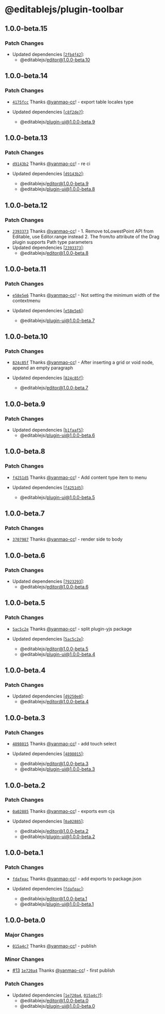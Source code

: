 # @editablejs/plugin-toolbar

## 1.0.0-beta.15

### Patch Changes

- Updated dependencies [[`2fb4f42`](https://github.com/editablejs/editable/commit/2fb4f42227b5505fa9adfe5a7548750cd479944b)]:
  - @editablejs/editor@1.0.0-beta.10

## 1.0.0-beta.14

### Patch Changes

- [`4175fcc`](https://github.com/editablejs/editable/commit/4175fcc10eab0b7926914529b0e49b105bccdec2) Thanks [@yanmao-cc](https://github.com/yanmao-cc)! - export table locales type

- Updated dependencies [[`c8f2de7`](https://github.com/editablejs/editable/commit/c8f2de70655290969258b7b6ba140c7d6ed51c08)]:
  - @editablejs/plugin-ui@1.0.0-beta.9

## 1.0.0-beta.13

### Patch Changes

- [`d9143b2`](https://github.com/editablejs/editable/commit/d9143b29b6c0c23d79641e61be64d4e164c58465) Thanks [@yanmao-cc](https://github.com/yanmao-cc)! - re ci

- Updated dependencies [[`d9143b2`](https://github.com/editablejs/editable/commit/d9143b29b6c0c23d79641e61be64d4e164c58465)]:
  - @editablejs/editor@1.0.0-beta.9
  - @editablejs/plugin-ui@1.0.0-beta.8

## 1.0.0-beta.12

### Patch Changes

- [`2393373`](https://github.com/editablejs/editable/commit/2393373aa133d947509c721302d85834509054d8) Thanks [@yanmao-cc](https://github.com/yanmao-cc)! - 1. Remove toLowestPoint API from Editable, use Editor.range instead
  2. The from/to attribute of the Drag plugin supports Path type parameters
- Updated dependencies [[`2393373`](https://github.com/editablejs/editable/commit/2393373aa133d947509c721302d85834509054d8)]:
  - @editablejs/editor@1.0.0-beta.8

## 1.0.0-beta.11

### Patch Changes

- [`e58e5e6`](https://github.com/editablejs/editable/commit/e58e5e6fa8c6e4dc22837d1d3c29de3011993332) Thanks [@yanmao-cc](https://github.com/yanmao-cc)! - Not setting the minimum width of the contextmenu

- Updated dependencies [[`e58e5e6`](https://github.com/editablejs/editable/commit/e58e5e6fa8c6e4dc22837d1d3c29de3011993332)]:
  - @editablejs/plugin-ui@1.0.0-beta.7

## 1.0.0-beta.10

### Patch Changes

- [`824c85f`](https://github.com/editablejs/editable/commit/824c85f60a7e353c0bec69574ff8acd54df3b9a6) Thanks [@yanmao-cc](https://github.com/yanmao-cc)! - After inserting a grid or void node, append an empty paragraph

- Updated dependencies [[`824c85f`](https://github.com/editablejs/editable/commit/824c85f60a7e353c0bec69574ff8acd54df3b9a6)]:
  - @editablejs/editor@1.0.0-beta.7

## 1.0.0-beta.9

### Patch Changes

- Updated dependencies [[`b1faaf5`](https://github.com/editablejs/editable/commit/b1faaf58ab2493e21218bf0a3c174381663a0073)]:
  - @editablejs/plugin-ui@1.0.0-beta.6

## 1.0.0-beta.8

### Patch Changes

- [`f4251d5`](https://github.com/editablejs/editable/commit/f4251d513e682fd72e84926bdf63902e5f78fb76) Thanks [@yanmao-cc](https://github.com/yanmao-cc)! - Add content type item to menu

- Updated dependencies [[`f4251d5`](https://github.com/editablejs/editable/commit/f4251d513e682fd72e84926bdf63902e5f78fb76)]:
  - @editablejs/plugin-ui@1.0.0-beta.5

## 1.0.0-beta.7

### Patch Changes

- [`3707987`](https://github.com/editablejs/editable/commit/3707987a1def303b92a323f02dcfac930bec1285) Thanks [@yanmao-cc](https://github.com/yanmao-cc)! - render side to body

## 1.0.0-beta.6

### Patch Changes

- Updated dependencies [[`7923293`](https://github.com/editablejs/editable/commit/79232932d34772aa75648b3df161f08dca1130a6)]:
  - @editablejs/editor@1.0.0-beta.6

## 1.0.0-beta.5

### Patch Changes

- [`5ac5c2e`](https://github.com/editablejs/editable/commit/5ac5c2e5b4a879dc52c38d95712692f05a21ab78) Thanks [@yanmao-cc](https://github.com/yanmao-cc)! - split plugin-yjs package

- Updated dependencies [[`5ac5c2e`](https://github.com/editablejs/editable/commit/5ac5c2e5b4a879dc52c38d95712692f05a21ab78)]:
  - @editablejs/editor@1.0.0-beta.5
  - @editablejs/plugin-ui@1.0.0-beta.4

## 1.0.0-beta.4

### Patch Changes

- Updated dependencies [[`d9250e0`](https://github.com/editablejs/editable/commit/d9250e0ec00951cd2246813ac13c5e1fa2a7faeb)]:
  - @editablejs/editor@1.0.0-beta.4

## 1.0.0-beta.3

### Patch Changes

- [`4898015`](https://github.com/editablejs/editable/commit/489801580e1679b098f898625a9b28e7ec112332) Thanks [@yanmao-cc](https://github.com/yanmao-cc)! - add touch select

- Updated dependencies [[`4898015`](https://github.com/editablejs/editable/commit/489801580e1679b098f898625a9b28e7ec112332)]:
  - @editablejs/editor@1.0.0-beta.3
  - @editablejs/plugin-ui@1.0.0-beta.3

## 1.0.0-beta.2

### Patch Changes

- [`0a02885`](https://github.com/editablejs/editable/commit/0a028851cee60fe7ff97a9b109138b3f5fba2db7) Thanks [@yanmao-cc](https://github.com/yanmao-cc)! - exports esm cjs

- Updated dependencies [[`0a02885`](https://github.com/editablejs/editable/commit/0a028851cee60fe7ff97a9b109138b3f5fba2db7)]:
  - @editablejs/editor@1.0.0-beta.2
  - @editablejs/plugin-ui@1.0.0-beta.2

## 1.0.0-beta.1

### Patch Changes

- [`fdafeac`](https://github.com/editablejs/editable/commit/fdafeacb8da94a19fd5b74dab621add727b8d1fd) Thanks [@yanmao-cc](https://github.com/yanmao-cc)! - add exports to package.json

- Updated dependencies [[`fdafeac`](https://github.com/editablejs/editable/commit/fdafeacb8da94a19fd5b74dab621add727b8d1fd)]:
  - @editablejs/editor@1.0.0-beta.1
  - @editablejs/plugin-ui@1.0.0-beta.1

## 1.0.0-beta.0

### Major Changes

- [`015a4c7`](https://github.com/editablejs/editable/commit/015a4c788896d238bb67b09d117675a442e28903) Thanks [@yanmao-cc](https://github.com/yanmao-cc)! - publish

### Minor Changes

- [#13](https://github.com/editablejs/editable/pull/13) [`1e720a4`](https://github.com/editablejs/editable/commit/1e720a42cdffe82a5003df522c8021f431ba6674) Thanks [@yanmao-cc](https://github.com/yanmao-cc)! - first publish

### Patch Changes

- Updated dependencies [[`1e720a4`](https://github.com/editablejs/editable/commit/1e720a42cdffe82a5003df522c8021f431ba6674), [`015a4c7`](https://github.com/editablejs/editable/commit/015a4c788896d238bb67b09d117675a442e28903)]:
  - @editablejs/editor@1.0.0-beta.0
  - @editablejs/plugin-ui@1.0.0-beta.0
